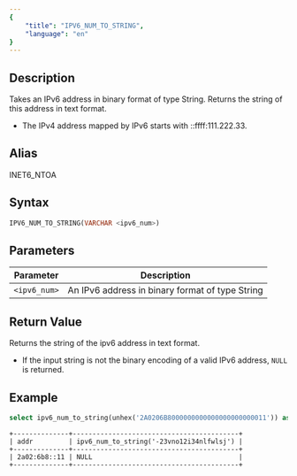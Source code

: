 ```yaml
---
{
    "title": "IPV6_NUM_TO_STRING",
    "language": "en"
}
---
```


<!-- 
Licensed to the Apache Software Foundation (ASF) under one
or more contributor license agreements.  See the NOTICE file
distributed with this work for additional information
regarding copyright ownership.  The ASF licenses this file
to you under the Apache License, Version 2.0 (the
"License"); you may not use this file except in compliance
with the License.  You may obtain a copy of the License at
  http://www.apache.org/licenses/LICENSE-2.0
Unless required by applicable law or agreed to in writing,
software distributed under the License is distributed on an
"AS IS" BASIS, WITHOUT WARRANTIES OR CONDITIONS OF ANY
KIND, either express or implied.  See the License for the
specific language governing permissions and limitations
under the License.
-->


## Description
Takes an IPv6 address in binary format of type String. Returns the string of this address in text format.
- The IPv4 address mapped by IPv6 starts with ::ffff:111.222.33.

## Alias
INET6_NTOA

## Syntax
```sql
IPV6_NUM_TO_STRING(VARCHAR <ipv6_num>)
```

## Parameters
| Parameter | Description                                      |
|-----------|--------------------------------------------------|
| `<ipv6_num>`      | An IPv6 address in binary format of type String  |

## Return Value
Returns the string of the ipv6 address in text format.
- If the input string is not the binary encoding of a valid IPv6 address, `NULL` is returned.


## Example
```sql
select ipv6_num_to_string(unhex('2A0206B8000000000000000000000011')) as addr, ipv6_num_to_string("-23vno12i34nlfwlsj");
```
```text
+--------------+------------------------------------------+
| addr         | ipv6_num_to_string('-23vno12i34nlfwlsj') |
+--------------+------------------------------------------+
| 2a02:6b8::11 | NULL                                     |
+--------------+------------------------------------------+
```